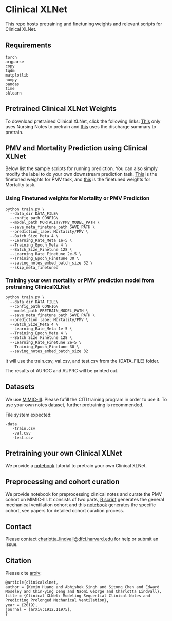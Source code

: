 # Clinical XLNet

This repo hosts pretraining and finetuning weights and relevant scripts for Clinical XLNet.

## Requirements

```
torch
argparse
copy
tqdm
matplotlib
numpy
pandas
time
sklearn
```

## Pretrained Clinical XLNet Weights

To download pretrained Clinical XLNet, click the following links: [This](https://hu-my.sharepoint.com/:u:/g/personal/kexinhuang_hsph_harvard_edu/EUlvazuINQZCqr3LW3z64-QBrg6Y3dUyy_jflgMM0fRMng?e=loejxo) only uses Nursing Notes to pretrain and [this](https://hu-my.sharepoint.com/:u:/g/personal/kexinhuang_hsph_harvard_edu/ERPrsMddJMhDoltA5EniFk8BkLKoRF3O5JmYfCThvG3ctQ?e=Fe6zmi) uses the discharge summary to pretrain. 

## PMV and Mortality Prediction using Clinical XLNet

Below list the sample scripts for running prediction. You can also simply modify the label to do your own downstream prediction task. [This]() is the finetuned weights for PMV task, and [this]() is the finetuned weights for Mortality task. 

### Using Finetuned weights for Mortality or PMV Prediction
```
python train.py \
  --data_dir DATA_FILE\
  --config_path CONFIG\
  --model_path MORTALITY/PMV_MODEL_PATH \
  --save_meta_finetune_path SAVE_PATH \
  --prediction_label Mortality/PMV \
  --Batch_Size_Meta 4 \
  --Learning_Rate_Meta 1e-5 \
  --Training_Epoch_Meta 4 \
  --Batch_Size_Finetune 128 \
  --Learning_Rate_Finetune 2e-5 \
  --Training_Epoch_Finetune 30 \
  --saving_notes_embed_batch_size 32 \
  --skip_meta_finetuned 
```

### Training your own mortality or PMV prediction model from pretraining ClinicalXLNet
```
python train.py \
  --data_dir DATA_FILE\
  --config_path CONFIG\
  --model_path PRETRAIN_MODEL_PATH \
  --save_meta_finetune_path SAVE_PATH \
  --prediction_label Mortality/PMV \
  --Batch_Size_Meta 4 \
  --Learning_Rate_Meta 1e-5 \
  --Training_Epoch_Meta 4 \
  --Batch_Size_Finetune 128 \
  --Learning_Rate_Finetune 2e-5 \
  --Training_Epoch_Finetune 30 \
  --saving_notes_embed_batch_size 32 
```

It will use the train.csv, val.csv, and test.csv from the (DATA_FILE) folder.

The results of AUROC and AUPRC will be printed out.

## Datasets

We use [MIMIC-III](https://mimic.physionet.org/about/mimic/). Please fufill the CITI training program in order to use it. To use your own notes dataset, further pretraining is recommended.

File system expected:

```
-data
   -train.csv
   -val.csv
   -test.csv
```

## Pretraining your own Clinical XLNet

We provide a [notebook](pretraining/pretrain-xlnet.ipynb) tutorial to pretrain your own Clinical XLNet.

## Preprocessing and cohort curation

We provide notebook for preprocessing clinical notes and curate the PMV cohort on MIMIC-III. It consists of two parts, [R script](cohort_curation/HST953_FALL2019_Cohort_Selection27Sep19.Rmd) generates the general mechanical ventilation cohort and this [notebook](cohort_curation/MechVent_Preprocessing.ipynb) generates the specific cohort, see papers for detailed cohort curation process.

## Contact

Please contact charlotta_lindvall@dfci.harvard.edu for help or submit an issue. 

## Citation

Please cite [arxiv](https://arxiv.org/abs/1912.11975):
```
@article{clinicalxlnet,
author = {Kexin Huang and Abhishek Singh and Sitong Chen and Edward Moseley and Chin-ying Deng and Naomi George and Charlotta Lindvall},
title = {Clinical XLNet: Modeling Sequential Clinical Notes and Predicting Prolonged Mechanical Ventilation},
year = {2019},
journal = {arXiv:1912.11975},
}

```




